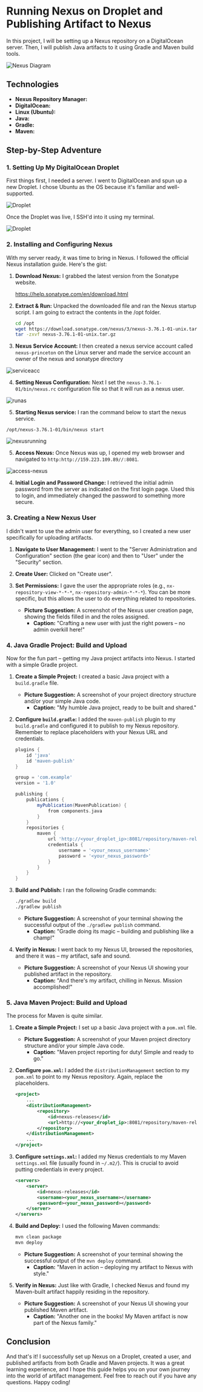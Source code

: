 # Running Nexus on Droplet and Publishing Artifact to Nexus

In this project, I will be setting up a Nexus repository on a DigitalOcean server. Then, I will publish Java artifacts to it using Gradle and Maven build tools.

![Nexus Diagram](https://github.com/Princeton45/nexus-droplet-setup/blob/main/images/diagram.png)

## Technologies

*   **Nexus Repository Manager:**
*   **DigitalOcean:** 
*   **Linux (Ubuntu):** 
*   **Java:**
*   **Gradle:** 
*   **Maven:** 

## Step-by-Step Adventure

### 1. Setting Up My DigitalOcean Droplet

First things first, I needed a server. I went to DigitalOcean and spun up a new Droplet. I chose Ubuntu as the OS because it's familiar and well-supported.

![Droplet](https://github.com/Princeton45/nexus-droplet-setup/blob/main/images/droplet.png)

Once the Droplet was live, I SSH'd into it using my terminal.

![Droplet](https://github.com/Princeton45/nexus-droplet-setup/blob/main/images/ssh.png)

### 2. Installing and Configuring Nexus

With my server ready, it was time to bring in Nexus. I followed the official Nexus installation guide. Here's the gist:

1. **Download Nexus:** I grabbed the latest version from the Sonatype website.

    https://help.sonatype.com/en/download.html

2. **Extract & Run:** Unpacked the downloaded file and ran the Nexus startup script. I am going to extract the contents in the /opt folder.

    ```bash
    cd /opt
    wget https://download.sonatype.com/nexus/3/nexus-3.76.1-01-unix.tar.gz 
    tar -zxvf nexus-3.76.1-01-unix.tar.gz
    ```

3. **Nexus Service Account:** I then created a nexus service account called `nexus-princeton` on the Linux server and made the service account an owner of the nexus and sonatype directory

![serviceacc](https://github.com/Princeton45/nexus-droplet-setup/blob/main/images/serviceacc.png)

4. **Setting Nexus Configuration:** Next I set the `nexus-3.76.1-01/bin/nexus.rc`  configuration file so that it will run as a nexus user.

![runas](https://github.com/Princeton45/nexus-droplet-setup/blob/main/images/runasuser.png)

5. **Starting Nexus service:** I ran the command below to start the nexus service.

`/opt/nexus-3.76.1-01/bin/nexus start`

![nexusrunning](https://github.com/Princeton45/nexus-droplet-setup/blob/main/images/nexus-running.png)


5. **Access Nexus:** Once Nexus was up, I opened my web browser and navigated to `http:http://159.223.109.89//:8081`. 

![access-nexus](https://github.com/Princeton45/nexus-droplet-setup/blob/main/images/access-nexus.png)

4. **Initial Login and Password Change:** I retrieved the initial admin password from the server as indicated on the first login page. Used this to login, and immediately changed the password to something more secure.

### 3. Creating a New Nexus User

I didn't want to use the admin user for everything, so I created a new user specifically for uploading artifacts.

1. **Navigate to User Management:** I went to the "Server Administration and Configuration" section (the gear icon) and then to "User" under the "Security" section.
2. **Create User:** Clicked on "Create user".
3. **Set Permissions:** I gave the user the appropriate roles (e.g., `nx-repository-view-*-*-*`, `nx-repository-admin-*-*-*`). You can be more specific, but this allows the user to do everything related to repositories.

    *   **Picture Suggestion:** A screenshot of the Nexus user creation page, showing the fields filled in and the roles assigned.
        *   **Caption:** "Crafting a new user with just the right powers – no admin overkill here!"

### 4. Java Gradle Project: Build and Upload

Now for the fun part – getting my Java project artifacts into Nexus. I started with a simple Gradle project.

1. **Create a Simple Project:** I created a basic Java project with a `build.gradle` file.

    *   **Picture Suggestion:** A screenshot of your project directory structure and/or your simple Java code.
        *   **Caption:** "My humble Java project, ready to be built and shared."

2. **Configure `build.gradle`:** I added the `maven-publish` plugin to my `build.gradle` and configured it to publish to my Nexus repository. Remember to replace placeholders with your Nexus URL and credentials.

    ```gradle
    plugins {
        id 'java'
        id 'maven-publish'
    }

    group = 'com.example'
    version = '1.0'

    publishing {
        publications {
            myPublication(MavenPublication) {
                from components.java
            }
        }
        repositories {
            maven {
                url 'http://<your_droplet_ip>:8081/repository/maven-releases/' // Your Nexus repo URL
                credentials {
                    username = '<your_nexus_username>'
                    password = '<your_nexus_password>'
                }
            }
        }
    }
    ```

3. **Build and Publish:** I ran the following Gradle commands:

    ```bash
    ./gradlew build
    ./gradlew publish
    ```

    *   **Picture Suggestion:** A screenshot of your terminal showing the successful output of the `./gradlew publish` command.
        *   **Caption:** "Gradle doing its magic – building and publishing like a champ!"

4. **Verify in Nexus:** I went back to my Nexus UI, browsed the repositories, and there it was – my artifact, safe and sound.

    *   **Picture Suggestion:** A screenshot of your Nexus UI showing your published artifact in the repository.
        *   **Caption:** "And there's my artifact, chilling in Nexus. Mission accomplished!"

### 5. Java Maven Project: Build and Upload

The process for Maven is quite similar.

1. **Create a Simple Project:**  I set up a basic Java project with a `pom.xml` file.

    *   **Picture Suggestion:** A screenshot of your Maven project directory structure and/or your simple Java code.
        *   **Caption:** "Maven project reporting for duty! Simple and ready to go."

2. **Configure `pom.xml`:** I added the `distributionManagement` section to my `pom.xml` to point to my Nexus repository. Again, replace the placeholders.

    ```xml
    <project>
        ...
        <distributionManagement>
            <repository>
                <id>nexus-releases</id>
                <url>http://<your_droplet_ip>:8081/repository/maven-releases/</url>
            </repository>
        </distributionManagement>
        ...
    </project>
    ```

3. **Configure `settings.xml`:**  I added my Nexus credentials to my Maven `settings.xml` file (usually found in `~/.m2/`). This is crucial to avoid putting credentials in every project.

    ```xml
    <servers>
        <server>
            <id>nexus-releases</id>
            <username><your_nexus_username></username>
            <password><your_nexus_password></password>
        </server>
    </servers>
    ```

4. **Build and Deploy:** I used the following Maven commands:

    ```bash
    mvn clean package
    mvn deploy
    ```

    *   **Picture Suggestion:** A screenshot of your terminal showing the successful output of the `mvn deploy` command.
        *   **Caption:** "Maven in action – deploying my artifact to Nexus with style."

5. **Verify in Nexus:** Just like with Gradle, I checked Nexus and found my Maven-built artifact happily residing in the repository.

    *   **Picture Suggestion:** A screenshot of your Nexus UI showing your published Maven artifact.
        *   **Caption:** "Another one in the books! My Maven artifact is now part of the Nexus family."

## Conclusion

And that's it! I successfully set up Nexus on a Droplet, created a user, and published artifacts from both Gradle and Maven projects. It was a great learning experience, and I hope this guide helps you on your own journey into the world of artifact management. Feel free to reach out if you have any questions. Happy coding!